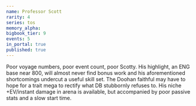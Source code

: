 ```yaml
---
name: Professor Scott
rarity: 4
series: tos
memory_alpha:
bigbook_tier: 9
events: 5
in_portal: true
published: true
---
```


Poor voyage numbers, poor event count, poor Scotty. His highlight, an ENG base near 800, will almost never find bonus work and his aforementioned shortcomings undercut a useful skill set. The Doohan faithful may have to hope for a trait mega to rectify what DB stubbornly refuses to. His niche +EV/instant damage in arena is available, but accompanied by poor passive stats and a slow start time.
